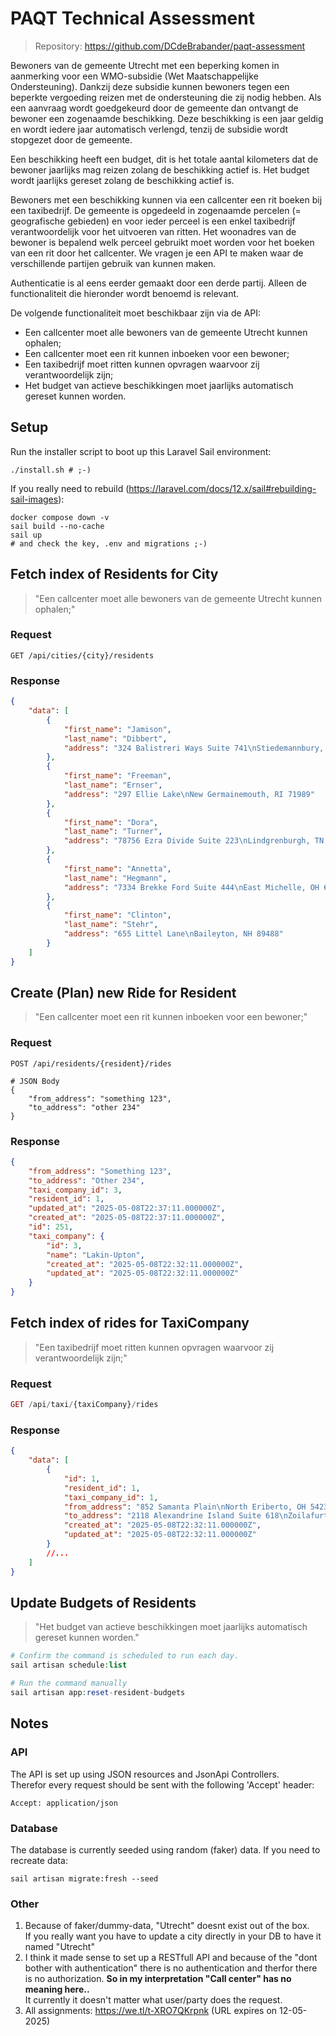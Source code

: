 # PAQT Technical Assessment

> Repository: https://github.com/DCdeBrabander/paqt-assessment

Bewoners van de gemeente Utrecht met een beperking komen in aanmerking voor een WMO-subsidie
(Wet Maatschappelijke Ondersteuning). Dankzij deze subsidie kunnen bewoners tegen een beperkte
vergoeding reizen met de ondersteuning die zij nodig hebben. Als een aanvraag wordt goedgekeurd door
de gemeente dan ontvangt de bewoner een zogenaamde beschikking. Deze beschikking is een jaar
geldig en wordt iedere jaar automatisch verlengd, tenzij de subsidie wordt stopgezet door de gemeente.

Een beschikking heeft een budget, dit is het totale aantal kilometers dat de bewoner jaarlijks mag
reizen zolang de beschikking actief is. Het budget wordt jaarlijks gereset zolang de beschikking actief
is.

Bewoners met een beschikking kunnen via een callcenter een rit boeken bij een taxibedrijf. De
gemeente is opgedeeld in zogenaamde percelen (= geografische gebieden) en voor ieder perceel is een
enkel taxibedrijf verantwoordelijk voor het uitvoeren van ritten. Het woonadres van de bewoner is
bepalend welk perceel gebruikt moet worden voor het boeken van een rit door het callcenter. We vragen
je een API te maken waar de verschillende partijen gebruik van kunnen maken.

Authenticatie is al eens eerder gemaakt door een derde partij. Alleen de functionaliteit die hieronder
wordt benoemd is relevant.

De volgende functionaliteit moet beschikbaar zijn via de API:
- Een callcenter moet alle bewoners van de gemeente Utrecht kunnen ophalen;
- Een callcenter moet een rit kunnen inboeken voor een bewoner;
- Een taxibedrijf moet ritten kunnen opvragen waarvoor zij verantwoordelijk zijn;
- Het budget van actieve beschikkingen moet jaarlijks automatisch gereset kunnen worden.


## Setup
Run the installer script to boot up this Laravel Sail environment:
```shell
./install.sh # ;-)
```
 If you really need to rebuild (https://laravel.com/docs/12.x/sail#rebuilding-sail-images):
```shell
docker compose down -v
sail build --no-cache
sail up
# and check the key, .env and migrations ;-)
```


## Fetch index of Residents for City
> "Een callcenter moet alle bewoners van de gemeente Utrecht kunnen ophalen;"
### Request
```http request
GET /api/cities/{city}/residents
```
### Response
```json
{
    "data": [
        {
            "first_name": "Jamison",
            "last_name": "Dibbert",
            "address": "324 Balistreri Ways Suite 741\nStiedemannbury, MA 10324"
        },
        {
            "first_name": "Freeman",
            "last_name": "Ernser",
            "address": "297 Ellie Lake\nNew Germainemouth, RI 71989"
        },
        {
            "first_name": "Dora",
            "last_name": "Turner",
            "address": "78756 Ezra Divide Suite 223\nLindgrenburgh, TN 24512-0440"
        },
        {
            "first_name": "Annetta",
            "last_name": "Hegmann",
            "address": "7334 Brekke Ford Suite 444\nEast Michelle, OH 63787-3030"
        },
        {
            "first_name": "Clinton",
            "last_name": "Stehr",
            "address": "655 Littel Lane\nBaileyton, NH 89488"
        }
    ]
}
```

## Create (Plan) new Ride for Resident
> "Een callcenter moet een rit kunnen inboeken voor een bewoner;"
### Request 
```http request
POST /api/residents/{resident}/rides

# JSON Body
{
    "from_address": "something 123",
    "to_address": "other 234"
}
```
### Response
```json
{
    "from_address": "Something 123",
    "to_address": "Other 234",
    "taxi_company_id": 3,
    "resident_id": 1,
    "updated_at": "2025-05-08T22:37:11.000000Z",
    "created_at": "2025-05-08T22:37:11.000000Z",
    "id": 251,
    "taxi_company": {
        "id": 3,
        "name": "Lakin-Upton",
        "created_at": "2025-05-08T22:32:11.000000Z",
        "updated_at": "2025-05-08T22:32:11.000000Z"
    }
}
```

## Fetch index of rides for TaxiCompany
> "Een taxibedrijf moet ritten kunnen opvragen waarvoor zij verantwoordelijk zijn;"
### Request
```php
GET /api/taxi/{taxiCompany}/rides
```
### Response
```json
{
    "data": [
        {
            "id": 1,
            "resident_id": 1,
            "taxi_company_id": 1,
            "from_address": "852 Samanta Plain\nNorth Eriberto, OH 54231-6775",
            "to_address": "2118 Alexandrine Island Suite 618\nZoilafurt, MS 99485",
            "created_at": "2025-05-08T22:32:11.000000Z",
            "updated_at": "2025-05-08T22:32:11.000000Z"
        }
        //...
    ]
}
```


## Update Budgets of Residents
> "Het budget van actieve beschikkingen moet jaarlijks automatisch gereset kunnen worden."

```php
# Confirm the command is scheduled to run each day.
sail artisan schedule:list

# Run the command manually
sail artisan app:reset-resident-budgets

```

## Notes
### API
The API is set up using JSON resources and JsonApi Controllers.  
Therefor every request should be sent with the following 'Accept' header:
```
Accept: application/json
```

### Database
The database is currently seeded using random (faker) data. If you need to recreate data:
```
sail artisan migrate:fresh --seed 
```

### Other
1. Because of faker/dummy-data, "Utrecht" doesnt exist out of the box.  
If you really want you have to update a city directly in your DB to have it named "Utrecht"
2. I think it made sense to set up a RESTfull API and because of the "dont bother with authentication" 
there is no authentication and therfor there is no authorization. **So in my interpretation "Call center" has no meaning here..**  
It currently it doesn't matter what user/party does the request.
3. All assignments: https://we.tl/t-XRO7QKrpnk (URL expires on 12-05-2025)
